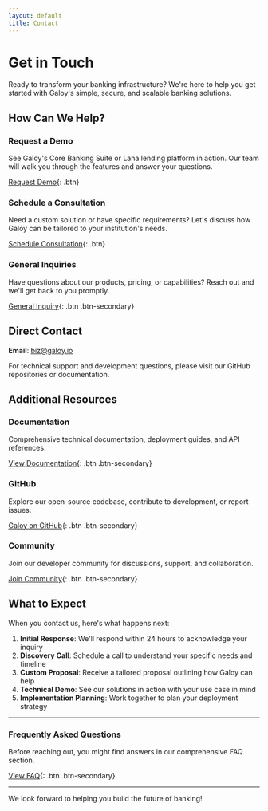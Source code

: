 ```yaml
---
layout: default
title: Contact
---
```


# Get in Touch

Ready to transform your banking infrastructure? We're here to help you get started with Galoy's simple, secure, and scalable banking solutions.

## How Can We Help?

### Request a Demo
See Galoy's Core Banking Suite or Lana lending platform in action. Our team will walk you through the features and answer your questions.

[Request Demo](mailto:biz@galoy.io?subject=Demo%20Request&body=Hi%20Galoy%20Team,%0A%0AI'm%20interested%20in%20learning%20more%20about%20your%20banking%20solutions.%20Please%20schedule%20a%20demo%20for:%0A%0A☐%20Core%20Banking%20Suite%0A☐%20Lana%20Lending%20Platform%0A☐%20Both%20Solutions%0A%0AOrganization:%0ARole:%0ATimeline:%0ABest%20time%20to%20contact:%0A%0AAdditional%20questions%20or%20comments:%0A%0AThank%20you!){: .btn}

### Schedule a Consultation
Need a custom solution or have specific requirements? Let's discuss how Galoy can be tailored to your institution's needs.

[Schedule Consultation](mailto:biz@galoy.io?subject=Consultation%20Request&body=Hi%20Galoy%20Team,%0A%0AI'd%20like%20to%20schedule%20a%20consultation%20to%20discuss:%0A%0A☐%20Custom%20implementation%0A☐%20Enterprise%20deployment%0A☐%20Technical%20integration%0A☐%20Regulatory%20compliance%0A☐%20Other:%20__________%0A%0AOrganization:%0ARole:%0ACurrent%20challenges:%0AProject%20timeline:%0A%0AAdditional%20details:%0A%0AThank%20you!){: .btn}

### General Inquiries
Have questions about our products, pricing, or capabilities? Reach out and we'll get back to you promptly.

[General Inquiry](mailto:biz@galoy.io?subject=General%20Inquiry){: .btn .btn-secondary}

## Direct Contact

**Email**: [biz@galoy.io](mailto:biz@galoy.io)

For technical support and development questions, please visit our GitHub repositories or documentation.

## Additional Resources

### Documentation
Comprehensive technical documentation, deployment guides, and API references.

[View Documentation](https://dev.galoy.io/){: .btn .btn-secondary}

### GitHub
Explore our open-source codebase, contribute to development, or report issues.

[Galoy on GitHub](https://github.com/GaloyMoney){: .btn .btn-secondary}

### Community
Join our developer community for discussions, support, and collaboration.

[Join Community](https://github.com/GaloyMoney/galoy/discussions){: .btn .btn-secondary}

## What to Expect

When you contact us, here's what happens next:

1. **Initial Response**: We'll respond within 24 hours to acknowledge your inquiry
2. **Discovery Call**: Schedule a call to understand your specific needs and timeline
3. **Custom Proposal**: Receive a tailored proposal outlining how Galoy can help
4. **Technical Demo**: See our solutions in action with your use case in mind
5. **Implementation Planning**: Work together to plan your deployment strategy

---

### Frequently Asked Questions

Before reaching out, you might find answers in our comprehensive FAQ section.

[View FAQ](https://dylanwilson21.github.io/markdownsite/faq.html){: .btn .btn-secondary}

---

We look forward to helping you build the future of banking!
